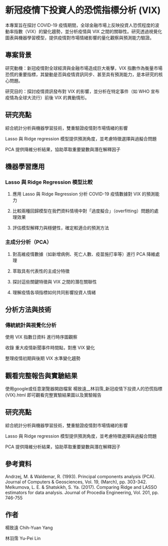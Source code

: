 # 新冠疫情下投資人的恐慌指標分析 (VIX)
本專案旨在探討 COVID-19 疫情期間，全球金融市場上反映投資人恐慌程度的波動率指數（VIX）的變化趨勢，並分析疫情與 VIX 之間的關聯性。研究透過視覺化圖表與機器學習模型，提供疫情對市場情緒影響的量化觀察與預測能力驗證。

## 專案背景
研究動機：新冠疫情對全球經濟與金融市場造成巨大衝擊，VIX 指數作為衡量市場恐慌的重要指標，其變動是否與疫情資訊同步、甚至具有預測能力，是本研究的核心問題。

研究目的：探討疫情資訊發布對 VIX 的影響，並分析在特定事件（如 WHO 宣布疫情為全球大流行）前後 VIX 的異動情形。


## 研究亮點
綜合統計分析與機器學習技術，雙重驗證疫情對市場情緒的影響

Lasso 與 Ridge regression 模型提供預測角度，並考慮特徵選擇與過擬合問題

PCA 提供降維分析結果，協助萃取重要變數與潛在解釋因子

## 機器學習應用
### Lasso 與 Ridge Regression 模型比較
1. 應用 Lasso 與 Ridge Regression 分析 COVID-19 疫情數據對 VIX 的預測能力

2. 比較兩種回歸模型在我們資料情境中對「過度擬合」（overfitting）問題的處理效果

3. 評估模型解釋力與穩健性，確定較適合的預測方法

### 主成分分析（PCA）
1. 對高維疫情數據（如新增病例、死亡人數、疫苗施打率等）進行 PCA 降維處理

2. 萃取具有代表性的主成分特徵

3. 探討這些關鍵特徵與 VIX 之間的潛在關聯性

4. 理解疫情各項指標如何共同影響投資人情緒

## 分析方法與技術
### 傳統統計與視覺化分析
使用 VIX 指數日資料 進行時序圖觀察

收錄 重大疫情新聞事件時間點，對應 VIX 變化

整理疫情初期與後期 VIX 水準變化趨勢

## 觀看完整報告與實驗結果
使用google或任意瀏覽器開啟檔案 楊致遠__林羽霈_新冠疫情下投資人的恐慌指標(VIX).html 即可觀看完整實驗結果圖以及實驗報告


## 研究亮點
綜合統計分析與機器學習技術，雙重驗證疫情對市場情緒的影響

Lasso 與 Ridge regression 模型提供預測角度，並考慮特徵選擇與過擬合問題

PCA 提供降維分析結果，協助萃取重要變數與潛在解釋因子

## 參考資料
Andrzej, M. & Waldemar, R. (1993). Principal components analysis (PCA). Journal of Computers & Geosciences, Vol. 19, (March), pp. 303-342.
Melkumova, L. E. & Shatskikh, S. Ya. (2017). Comparing Ridge and LASSO estimators for data analysis. Journal of Procedia Engineering, Vol. 201, pp. 746-755


## 作者
楊致遠 Chih-Yuan Yang

林羽霈 Yu-Pei Lin
